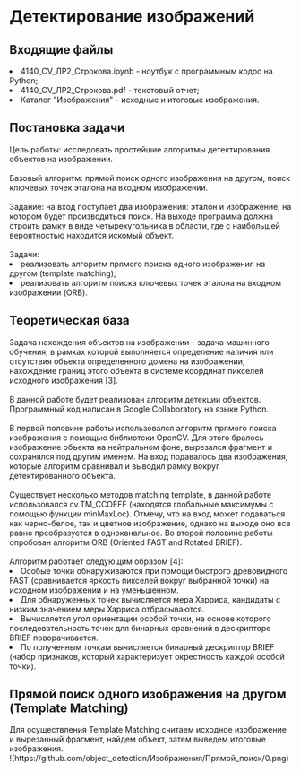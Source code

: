 <h1>Детектирование изображений</h1>
<h2>Входящие файлы</h2>
<li>4140_CV_ЛР2_Строкова.ipynb - ноутбук с программным кодос на Python;
<li>4140_CV_ЛР2_Строкова.pdf - текстовый отчет;
<li>Каталог "Изображения" - исходные и итоговые изображения.
<h2>Постановка задачи</h2>
Цель работы: исследовать простейшие алгоритмы детектирования объектов на изображении. <br>
<br>
Базовый алгоритм: прямой поиск одного изображения на другом, поиск ключевых точек эталона на входном изображении.<br>
<br>
Задание: на вход поступает два изображения: эталон и изображение, на котором будет производиться поиск. На выходе программа должна строить рамку в виде четырехугольника в области, где с наибольшей вероятностью находится искомый объект.<br>
<br>
Задачи: 
<li>реализовать алгоритм прямого поиска одного изображения на другом (template matching);
<li>реализовать алгоритм поиска ключевых точек эталона на входном изображении (ORB).
<br>
<h2>Теоретическая база</h2>
Задача нахождения объектов на изображении – задача машинного обучения, в рамках которой выполняется определение наличия или отсутствия объекта определенного домена на изображении, нахождение границ этого объекта в системе координат пикселей исходного изображения [3]. <br>
  <br>
В данной работе будет реализован алгоритм детекции объектов. Программный код написан в Google Collaboratory на языке Python. <br>
  <br>
В первой половине работы использовался алгоритм прямого поиска изображения с помощью библиотеки OpenCV. Для этого бралось изображение объекта на нейтральном фоне, вырезался фрагмент и сохранялся под другим именем. На вход подавалось два изображения, которые алгоритм сравнивал и выводил рамку вокруг детектированного объекта. <br>
  <br>
Существует несколько методов matching template, в данной работе использовался cv.TM_CCOEFF (находятся глобальные максимумы с помощью функции minMaxLoc). Отмечу, что на вход может подаваться как черно-белое, так и цветное изображение, однако на выходе оно все равно преобразуется в одноканальное.
Во второй половине работы опробован алгоритм ORB (Oriented FAST and Rotated BRIEF). <br>
<br>
Алгоритм работает следующим образом [4]:<br>
<li> Особые точки обнаруживаются при помощи быстрого древовидного FAST (сравнивается яркость пикселей вокруг выбранной точки) на исходном изображении и на уменьшенном.
<li> Для обнаруженных точек вычисляется мера Харриса, кандидаты с низким значением меры Харриса отбрасываются.
<li> Вычисляется угол ориентации особой точки, на основе которого последовательность точек для бинарных сравнений в дескрипторе BRIEF поворачивается.
<li> По полученным точкам вычисляется бинарный дескриптор BRIEF (набор признаков, который характеризует окрестность каждой особой точки).
<br>
<h2>Прямой поиск одного изображения на другом (Template Matching)</h2>
Для осуществления Template Matching считаем исходное изображение и вырезанный фрагмент, найдем объект, затем выведем итоговые изображения. <br>
!(https://github.com/object_detection/Изображения/Прямой_поиск/0.png)
 
